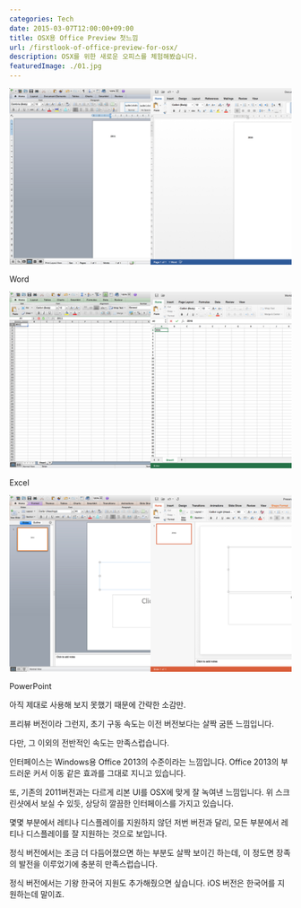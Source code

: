 ```yaml
---
categories: Tech
date: 2015-03-07T12:00:00+09:00
title: OSX용 Office Preview 첫느낌
url: /firstlook-of-office-preview-for-osx/
description: OSX를 위한 새로운 오피스를 체험해봤습니다.
featuredImage: ./01.jpg
---
```


![Word](01.jpg)

Word

![Excel](02.jpg)

Excel

![PowerPoint](03.jpg)

PowerPoint

아직 제대로 사용해 보지 못했기 때문에 간략한 소감만.

프리뷰 버전이라 그런지, 초기 구동 속도는 이전 버전보다는 살짝 굼뜬 느낌입니다.

다만, 그 이외의 전반적인 속도는 만족스럽습니다.

인터페이스는 Windows용 Office 2013의 수준이라는 느낌입니다. Office 2013의 부드러운 커서 이동 같은 효과를 그대로 지니고 있습니다.

또, 기존의 2011버전과는 다르게 리본 UI를 OSX에 맞게 잘 녹여낸 느낌입니다. 위 스크린샷에서 보실 수 있듯, 상당히 깔끔한 인터페이스를 가지고 있습니다.

몇몇 부분에서 레티나 디스플레이를 지원하지 않던 저번 버전과 달리, 모든 부분에서 레티나 디스플레이를 잘 지원하는 것으로 보입니다.

정식 버전에서는 조금 더 다듬어졌으면 하는 부분도 살짝 보이긴 하는데, 이 정도면 장족의 발전을 이루었기에 충분히 만족스럽습니다.

정식 버전에서는 기왕 한국어 지원도 추가해줬으면 싶습니다. iOS 버전은 한국어를 지원하는데 말이죠.
